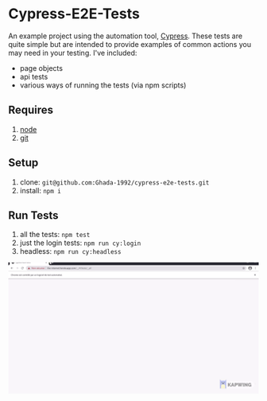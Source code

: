 # Cypress-E2E-Tests

An example project using the automation tool, [Cypress](https://www.cypress.io/). These tests are quite simple but are intended to provide examples of common actions you may need in your testing. I've included:
- page objects
- api tests
- various ways of running the tests (via npm scripts)

## Requires
1. [node](https://nodejs.org/en/)
1. [git](https://git-scm.com/)

## Setup
1. clone: `git@github.com:Ghada-1992/cypress-e2e-tests.git`
1. install: `npm i`

## Run Tests
1. all the tests: `npm test`
2. just the login tests: `npm run cy:login`
3. headless: `npm run cy:headless`


![Test Run Gif](cypress-test-run.gif)
